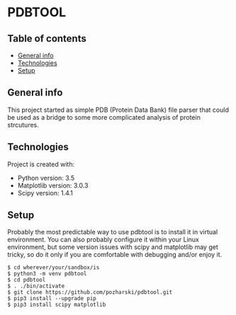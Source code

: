 # PDBTOOL

## Table of contents
* [General info](#general-info)
* [Technologies](#technologies)
* [Setup](#setup)

## General info
This project started as simple PDB (Protein Data Bank) file parser that could be used as a bridge to some more complicated analysis of protein strcutures.
	
## Technologies
Project is created with:
* Python version: 3.5
* Matplotlib version: 3.0.3
* Scipy version: 1.4.1
	
## Setup
Probably the most predictable way to use pdbtool is to install it in virtual environment.  You can also probably configure it within your Linux environment, but some version issues with scipy and matplotlib may get tricky, so do it only if you are comfortable with debugging and/or enjoy it.  

```
$ cd wherever/your/sandbox/is
$ python3 -m venv pdbtool
$ cd pdbtool
$ . ./bin/activate
$ git clone https://github.com/pozharski/pdbtool.git
$ pip3 install --upgrade pip
$ pip3 install scipy matplotlib
```
